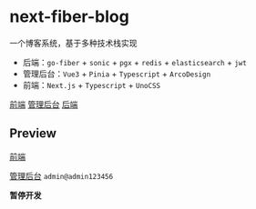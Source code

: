 # next-fiber-blog
一个博客系统，基于多种技术栈实现

- 后端：`go-fiber` + `sonic` + `pgx` + `redis` + `elasticsearch` + `jwt`
- 管理后台：`Vue3` + `Pinia` + `Typescript` + `ArcoDesign`
- 前端：`Next.js` + `Typescript` + `UnoCSS`

[前端](./blog-front)    [管理后台](./blog-admin)   [后端](./go-fiber-server)

## Preview

[前端](https://fiber-blog-front-three.vercel.app/)

[管理后台](https://fiber-blog-admin.vercel.app/) `admin@admin123456`



**暂停开发**
